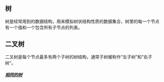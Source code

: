 ## 树

树是经常用到的数据结构，用来模拟树状结构性质的数据集合，树里的每一个节点有一个值和一个包含所有子节点的列表。

## 二叉树
二叉树是每个节点最多有两个子树的树结构，通常子树被称作“左子树”和“右子树”。

##### [相同的树](../leetcode/editor/cn/[100]相同的树.js)